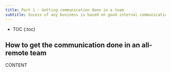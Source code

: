 ```yaml
---
title: Part 1 - Getting communication done in a team
subtitle: Sucess of any business is based on good internal communication skills.
---
```


* TOC
{:toc}

## How to get the communication done in an all-remote team

CONTENT
